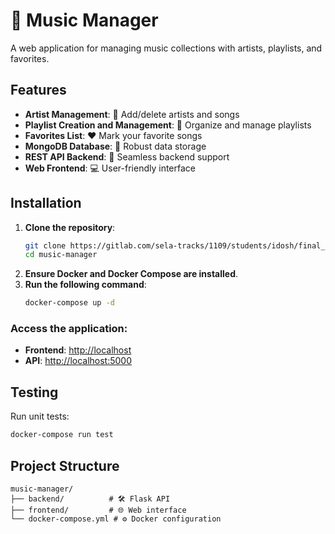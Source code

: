 
# 🎵 Music Manager

A web application for managing music collections with artists, playlists, and favorites.

## Features
- **Artist Management**: 🎤 Add/delete artists and songs
- **Playlist Creation and Management**: 📀 Organize and manage playlists
- **Favorites List**: ❤️ Mark your favorite songs
- **MongoDB Database**: 💾 Robust data storage
- **REST API Backend**: 🔗 Seamless backend support
- **Web Frontend**: 💻 User-friendly interface

## Installation

1. **Clone the repository**:
    ```bash
    git clone https://gitlab.com/sela-tracks/1109/students/idosh/final_project/application/music-manager.git
    cd music-manager
    ```
2. **Ensure Docker and Docker Compose are installed**.
3. **Run the following command**:
    ```bash
    docker-compose up -d
    ```

### Access the application:
- **Frontend**: [http://localhost](http://localhost)
- **API**: [http://localhost:5000](http://localhost:5000)

## Testing

Run unit tests:
```bash
docker-compose run test
```

## Project Structure
```
music-manager/
├── backend/          # 🛠️ Flask API
├── frontend/         # 🌐 Web interface
└── docker-compose.yml # ⚙️ Docker configuration
```


